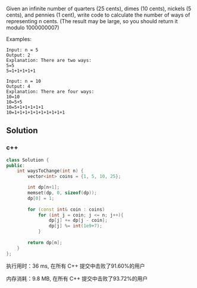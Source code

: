 Given an infinite number of quarters (25 cents), dimes (10 cents), nickels (5 cents), and pennies (1 cent), write code to calculate the number of ways of representing n cents. (The result may be large, so you should return it modulo 1000000007)

Examples:

```
Input: n = 5
Output: 2
Explanation: There are two ways:
5=5
5=1+1+1+1+1

Input: n = 10
Output: 4
Explanation: There are four ways:
10=10
10=5+5
10=5+1+1+1+1+1
10=1+1+1+1+1+1+1+1+1+1
```

## Solution

### c++

```c++
class Solution {
public:
    int waysToChange(int n) {
        vector<int> coins = {1, 5, 10, 25};

        int dp[n+1];
        memset(dp, 0, sizeof(dp));
        dp[0] = 1;
        
        for (const int& coin : coins)
            for (int j = coin; j <= n; j++){
                dp[j] += dp[j - coin];
                dp[j] %= int(1e9+7);
            }
        
        return dp[n];
    }
};
```

执行用时：36 ms, 在所有 C++ 提交中击败了91.60%的用户

内存消耗：9.8 MB, 在所有 C++ 提交中击败了93.72%的用户
